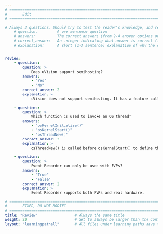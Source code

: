 ```yaml
---
# ================================================================================
#       Edit
# ================================================================================

# Always 3 questions. Should try to test the reader's knowledge, and reinforce the key points you want them to remember.
    # question:         A one sentence question
    # answers:          The correct answers (from 2-4 answer options only). Should be surrounded by quotes.
    # correct_answer:   An integer indicating what answer is correct (index starts from 0)
    # explanation:      A short (1-3 sentence) explanation of why the correct answer is correct. Can add additional context if desired


review:
    - questions:
        question: >
            Does uVision support semihosting?
        answers:
            - "Yes"
            - "No"
        correct_answer: 2
        explanation: >
            uVision does not support semihosting. It has a feature called Event Recorder for printf functionality.

    - questions:
        question: >
            Which function is used to invoke an OS thread?
        answers:
            - "osKernelInitialize()"
            - "osKernelStart()"
            - "osThreadNew()"
        correct_answer: 3
        explanation: >
            osThreadNew() is called before osKernelStart() to define the main thread, and then by the main thread to start other threads.

    - questions:
        question: >
            Event Recorder can only be used with FVPs?
        answers:
            - "True"
            - "False"
        correct_answer: 2
        explanation: >
            Event Recorder supports both FVPs and real hardware.

# ================================================================================
#       FIXED, DO NOT MODIFY
# ================================================================================
title: "Review"                 # Always the same title
weight: 20                      # Set to always be larger than the content in this path
layout: "learningpathall"       # All files under learning paths have this same wrapper
---
```

